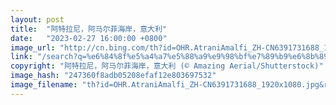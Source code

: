 ```yaml
---
layout: post
title:  "阿特拉尼，阿马尔菲海岸，意大利"
date:   "2023-02-27 16:00:00 +0800"
image_url: "http://cn.bing.com/th?id=OHR.AtraniAmalfi_ZH-CN6391731688_1920x1080.jpg&rf=LaDigue_1920x1080.jpg&pid=hp"
link: "/search?q=%e6%84%8f%e5%a4%a7%e5%88%a9%e9%98%bf%e7%89%b9%e6%8b%89%e5%b0%bc&form=hpcapt&mkt=zh-cn"
copyright: "阿特拉尼，阿马尔菲海岸，意大利 (© Amazing Aerial/Shutterstock)"
image_hash: "247360f8adb05208efaf12e803697532"
image_filename: "th?id=OHR.AtraniAmalfi_ZH-CN6391731688_1920x1080.jpg&rf=LaDigue_1920x1080.jpg&pid=hp"
---
```

